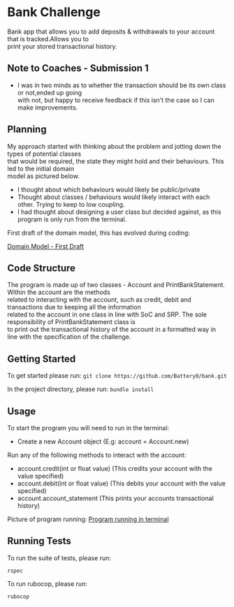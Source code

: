 # Bank Challenge

Bank app that allows you to add deposits & withdrawals to your account that is tracked.Allows you to<br>
print your stored transactional history.

## Note to Coaches - Submission 1

* I was in two minds as to whether the transaction should be its own class or not,ended up going<br>
with not, but happy to receive feedback if this isn't the case so I can make improvements.

## Planning

My approach started with thinking about the problem and jotting down the types of potential classes<br>
that would be required, the state they might hold and their behaviours. This led to the initial domain<br>
model as pictured below.

* I thought about which behaviours would likely be public/private
* Thought about classes / behaviours would likely interact with each other. Trying to keep to low coupling.
* I had thought about designing a user class but decided against, as this program is only run from the terminal.

First draft of the domain model, this has evolved during coding:

[Domain Model - First Draft](https://github.com/Battery0/bank/blob/main/public/domain_model_first_draft.png)

## Code Structure

The program is made up of two classes - Account and PrintBankStatement. Within the account are the methods<br>
related to interacting with the account, such as credit, debit and transactions due to keeping all the information<br>
related to the account in one class in line with SoC and SRP. The sole responsibility of PrintBankStatement class is<br>
to print out the transactional history of the account in a formatted way in line with the specification of the challenge.

## Getting Started

To get started please run:
`git clone https://github.com/Battery0/bank.git`

In the project directory, please run:
`bundle install`

## Usage

To start the program you will need to run in the terminal:

* Create a new Account object (E.g: account = Account.new)

Run any of the following methods to interact with the account:

* account.credit(int or float value) (This credits your account with the value specified)
* account.debit(int or float value) (This debits your account with the value specified)
* account.account_statement (This prints your accounts transactional history)

Picture of program running:
[Program running in terminal](https://github.com/Battery0/bank/blob/main/public/program_running_in_terminal.png)

## Running Tests

To run the suite of tests, please run:

`rspec`

To run rubocop, please run:

`rubocop`
